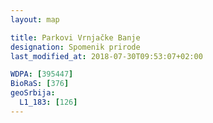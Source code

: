 ```yaml
---
layout: map

title: Parkovi Vrnjačke Banje
designation: Spomenik prirode
last_modified_at: 2018-07-30T09:53:07+02:00

WDPA: [395447]
BioRaS: [376]
geoSrbija:
  L1_183: [126]
---
```

